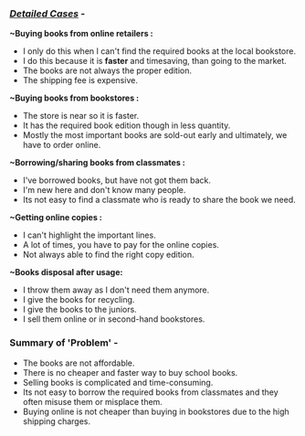 ### <u>*Detailed Cases*</u> -

**~Buying books from online retailers :**

- I only do this when I can't find the required books at the local bookstore.
- I do this because it is **faster** and timesaving, than going to the market.
- The books are not always the proper edition.
- The shipping fee is expensive.

**~Buying books from bookstores :**

- The store is near so it is faster.
- It has the required book edition though in less quantity.
- Mostly the most important books are sold-out early and ultimately, we have to order online.

**~Borrowing/sharing books from classmates :**

- I've borrowed books, but have not got them back.
- I'm new here and don't know many people.
- Its not easy to find a classmate who is ready to share the book we need.

**~Getting online copies :**

- I can't highlight the important lines.
- A lot of times, you have to pay for the online copies.
- Not always able to find the right copy edition.

**~Books disposal after usage:**

- I throw them away as I don't need them anymore.
- I give the books for recycling.
- I give the books to the juniors.
- I sell them online or in second-hand bookstores.

### **Summary of 'Problem'** - 
- The books are not affordable.
- There is no cheaper and faster way to buy school books.
- Selling books is complicated and time-consuming.
- Its not easy to borrow the required books from classmates and they often misuse them or misplace them.
- Buying online is not cheaper than buying in bookstores due to the high shipping charges.
